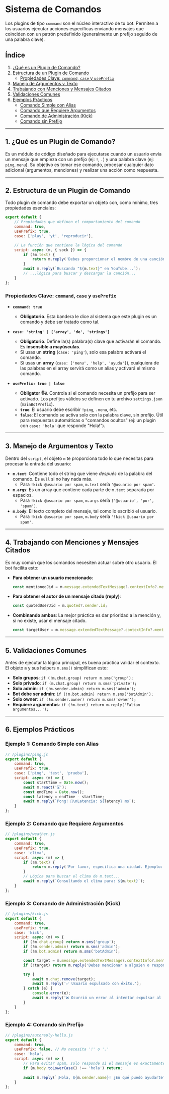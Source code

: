 
# Sistema de Comandos

Los plugins de tipo `command` son el núcleo interactivo de tu bot. Permiten a los usuarios ejecutar acciones específicas enviando mensajes que coinciden con un patrón predefinido (generalmente un prefijo seguido de una palabra clave).

## Índice
1.  [¿Qué es un Plugin de Comando?](#1-qué-es-un-plugin-de-comando)
2.  [Estructura de un Plugin de Comando](#2-estructura-de-un-plugin-de-comando)
    -   [Propiedades Clave: `command`, `case` y `usePrefix`](#propiedades-clave-command-case-y-useprefix)
3.  [Manejo de Argumentos y Texto](#3-manejo-de-argumentos-y-texto)
4.  [Trabajando con Menciones y Mensajes Citados](#4-trabajando-con-menciones-y-mensajes-citados)
5.  [Validaciones Comunes](#5-validaciones-comunes)
6.  [Ejemplos Prácticos](#6-ejemplos-prácticos)
    -   [Comando Simple con Alias](#ejemplo-1-comando-simple-con-alias)
    -   [Comando que Requiere Argumentos](#ejemplo-2-comando-que-requiere-argumentos)
    -   [Comando de Administración (Kick)](#ejemplo-3-comando-de-administración-kick)
    -   [Comando sin Prefijo](#ejemplo-4-comando-sin-prefijo)

---

## 1. ¿Qué es un Plugin de Comando?

Es un módulo de código diseñado para ejecutarse cuando un usuario envía un mensaje que empieza con un prefijo (ej: `!`, `.`) y una palabra clave (ej: `ping`, `menu`). Su objetivo es tomar ese comando, procesar cualquier dato adicional (argumentos, menciones) y realizar una acción como respuesta.

---

## 2. Estructura de un Plugin de Comando

Todo plugin de comando debe exportar un objeto con, como mínimo, tres propiedades esenciales:

```javascript
export default {
    // Propiedades que definen el comportamiento del comando
    command: true,
    usePrefix: true,
    case: ['play', 'yt', 'reproducir'],

    // La función que contiene la lógica del comando
    script: async (m, { sock }) => {
        if (!m.text) {
            return m.reply('Debes proporcionar el nombre de una canción o un enlace de YouTube.');
        }
        await m.reply(`Buscando "${m.text}" en YouTube...`);
        // ...lógica para buscar y descargar la canción...
    }
};
```

### Propiedades Clave: `command`, `case` y `usePrefix`

-   **`command: true`**
    -   **Obligatorio**. Esta bandera le dice al sistema que este plugin es un comando y debe ser tratado como tal.

-   **`case: 'string' | ['array', 'de', 'strings']`**
    -   **Obligatorio**. Define la(s) palabra(s) clave que activarán el comando. Es **insensible a mayúsculas**.
    -   Si usas un **string** (`case: 'ping'`), solo esa palabra activará el comando.
    -   Si usas un **array** (`case: ['menu', 'help', 'ayuda']`), cualquiera de las palabras en el array servirá como un alias y activará el mismo comando.

-   **`usePrefix: true | false`**
    -   **Obligator रीड**. Controla si el comando necesita un prefijo para ser activado. Los prefijos válidos se definen en tu archivo `settings.json` (`mainBotPrefix`).
    -   **`true`**: El usuario debe escribir `!ping`, `.menu`, etc.
    -   **`false`**: El comando se activa solo con la palabra clave, sin prefijo. Útil para respuestas automáticas o "comandos ocultos" (ej: un plugin con `case: 'hola'` que responde "Hola!").

---

## 3. Manejo de Argumentos y Texto

Dentro del `script`, el objeto `m` te proporciona todo lo que necesitas para procesar la entrada del usuario:

-   **`m.text`**: Contiene todo el string que viene *después* de la palabra del comando. Es `null` si no hay nada más.
    -   Para `!kick @usuario por spam`, `m.text` sería `'@usuario por spam'`.
-   **`m.args`**: Es un array que contiene cada parte de `m.text` separada por espacios.
    -   Para `!kick @usuario por spam`, `m.args` sería `['@usuario', 'por', 'spam']`.
-   **`m.body`**: El texto completo del mensaje, tal como lo escribió el usuario.
    -   Para `!kick @usuario por spam`, `m.body` sería `'!kick @usuario por spam'`.

---

## 4. Trabajando con Menciones y Mensajes Citados

Es muy común que los comandos necesiten actuar sobre otro usuario. El bot facilita esto:

-   **Para obtener un usuario mencionado**:
    ```javascript
    const mentionedJid = m.message.extendedTextMessage?.contextInfo?.mentionedJid?.[0];
    ```
-   **Para obtener el autor de un mensaje citado (reply)**:
    ```javascript
    const quotedUserJid = m.quoted?.sender.id;
    ```
-   **Combinando ambos**: La mejor práctica es dar prioridad a la mención y, si no existe, usar el mensaje citado.
    ```javascript
    const targetUser = m.message.extendedTextMessage?.contextInfo?.mentionedJid?.[0] || m.quoted?.sender.id;
    ```

---

## 5. Validaciones Comunes

Antes de ejecutar la lógica principal, es buena práctica validar el contexto. El objeto `m` y sus helpers `m.sms()` simplifican esto:

-   **Solo grupos**: `if (!m.chat.group) return m.sms('group');`
-   **Solo privado**: `if (m.chat.group) return m.sms('private');`
-   **Solo admin**: `if (!m.sender.admin) return m.sms('admin');`
-   **Bot debe ser admin**: `if (!m.bot.admin) return m.sms('botAdmin');`
-   **Solo owner**: `if (!m.sender.owner) return m.sms('owner');`
-   **Requiere argumentos**: `if (!m.text) return m.reply('Faltan argumentos...');`

---

## 6. Ejemplos Prácticos

### Ejemplo 1: Comando Simple con Alias
```javascript
// /plugins/ping.js
export default {
    command: true,
    usePrefix: true,
    case: ['ping', 'test', 'prueba'],
    script: async (m) => {
        const startTime = Date.now();
        await m.react('⌛');
        const endTime = Date.now();
        const latency = endTime - startTime;
        await m.reply(`Pong! 🏓\nLatencia: ${latency} ms`);
    }
};
```

### Ejemplo 2: Comando que Requiere Argumentos
```javascript
// /plugins/weather.js
export default {
    command: true,
    usePrefix: true,
    case: 'clima',
    script: async (m) => {
        if (!m.text) {
            return m.reply('Por favor, especifica una ciudad. Ejemplo: ' + `!clima Madrid`);
        }
        // Lógica para buscar el clima de m.text...
        await m.reply(`Consultando el clima para: ${m.text}`);
    }
};
```

### Ejemplo 3: Comando de Administración (Kick)
```javascript
// /plugins/kick.js
export default {
    command: true,
    usePrefix: true,
    case: 'kick',
    script: async (m) => {
        if (!m.chat.group) return m.sms('group');
        if (!m.sender.admin) return m.sms('admin');
        if (!m.bot.admin) return m.sms('botAdmin');

        const target = m.message.extendedTextMessage?.contextInfo?.mentionedJid?.[0] || m.quoted?.sender.id;
        if (!target) return m.reply('Debes mencionar a alguien o responder a su mensaje.');

        try {
            await m.chat.remove(target);
            await m.reply('✅ Usuario expulsado con éxito.');
        } catch (e) {
            console.error(e);
            await m.reply('❌ Ocurrió un error al intentar expulsar al usuario.');
        }
    }
};
```

### Ejemplo 4: Comando sin Prefijo
```javascript
// /plugins/autoreply-hello.js
export default {
    command: true,
    usePrefix: false, // No necesita '!' o '.'
    case: 'hola',
    script: async (m) => {
        // Para evitar spam, solo responde si el mensaje es exactamente 'hola'
        if (m.body.toLowerCase() !== 'hola') return;
        
        await m.reply(`¡Hola, ${m.sender.name}! ¿En qué puedo ayudarte?`);
    }
};
```
